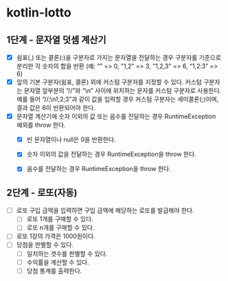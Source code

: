 # kotlin-lotto

## 1단계 - 문자열 덧셈 계산기
- [x] 쉼표(,) 또는 콜론(:)을 구분자로 가지는 문자열을 전달하는 경우 구분자를 기준으로 분리한 각 숫자의 합을 반환 (예: “” => 0, "1,2" => 3, "1,2,3" => 6, “1,2:3” => 6)
- [x] 앞의 기본 구분자(쉼표, 콜론) 외에 커스텀 구분자를 지정할 수 있다. 커스텀 구분자는 문자열 앞부분의 “//”와 “\n” 사이에 위치하는 문자를 커스텀 구분자로 사용한다. 예를 들어 “//;\n1;2;3”과 같이 값을 입력할 경우 커스텀 구분자는 세미콜론(;)이며, 결과 값은 6이 반환되어야 한다.
- [x] 문자열 계산기에 숫자 이외의 값 또는 음수를 전달하는 경우 RuntimeException 예외를 throw 한다.
   - [x] 빈 문자열이나 null은 0을 반환한다.
   - [x] 숫자 이외의 값을 전달하는 경우 RuntimeException을 throw 한다.
   - [x] 음수를 전달하는 경우 RuntimeException을 throw 한다.


## 2단계 - 로또(자동)
- [ ] 로또 구입 금액을 입력하면 구입 금액에 해당하는 로또를 발급해야 한다.
   - [ ] 로또 1개를 구매할 수 있다.
   - [ ] 로또 n개를 구매할 수 있다.
- [ ] 로또 1장의 가격은 1000원이다.
- [ ] 당첨을 판별할 수 있다.
   - [ ] 일치하는 갯수를 판별할 수 있다.
   - [ ] 수익률을 계산할 수 있다.
   - [ ] 당첨 통계를 출력한다.
